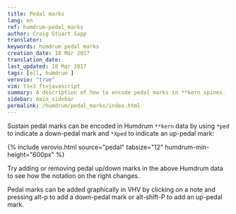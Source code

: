```yaml
---
title: Pedal marks
lang: en
ref: humdrum-pedal_marks
author: Craig Stuart Sapp
translator: 
keywords: humdrum pedal marks
creation_date: 18 Mar 2017
translation_date: 
last_updated: 18 Mar 2017
tags: [all, humdrum ]
verovio: "true"
vim: ts=3 ft=javascript
summary: A description of how to encode pedal marks in **kern spines.
sidebar: main_sidebar
permalink: /humdrum/pedal_marks/index.html
---
```



Sustain pedal marks can be encoded in Humdrum `**kern` data by using
`*ped` to indicate a down-pedal mark and `*Xped` to indicate an
up-pedal mark:

{% include verovio.html
	source="pedal"
	tabsize="12"
	humdrum-min-height="600px"
%}

<script type="application/json" id="pedal">
**kern	**kern
*clefF4	*clefG2
*k[]	*k[]
*M3/4	*M3/4
=33	=33
*ped	*
4FF'	(8ccL
.	8ff
4A 4c 4f	8gg
.	8aa
4A 4c 4f	8ccc
.	8fffJ
*Xped	*
=34	=34
*ped	*
4BB'	8gggL
.	8aaa
4G 4d 4f	8ggg
.	8fff
4G 4d 4f	8eee
.	8dddJ)
*Xped	*
=35	=35
*ped	*
4C'	(12cccL
.	12ddd
.	12cccJ
4G 4c 4e	4gg')
4G 4c 4e	(8ggL
*Xped	*
.	8bbnJ
=36	=36
*ped	*
4F'	2aa
4A 4c 4f	.
4A 4c 4f	4ff)
.	.
*Xped	*
=37	=37
4A 4c 4e	(8ccL
.	8cccJ
4A 4c 4e	12bbL
.	12ccc
.	12bbJ
4A 4c 4f	8aaL
.	8ffJ
=38	=38
4B 4f	8dd'L)
.	8dd'J
.	(8qee/
4B 4f	4dd)
4c 4e	4cc^
=39	=39
*-	*-
</script>


Try adding or removing pedal up/down marks in the above Humdrum data to see how
the notation on the right changes.


Pedal marks can be added graphically in VHV by clicking on a note and 
pressing <span class="keypress">alt-p</span> to add a down-pedal mark or
<span class="keypress">alt-shift-P</span> to add an up-pedal mark.


